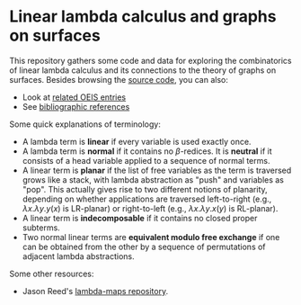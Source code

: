 # Linear lambda calculus and graphs on surfaces

This repository gathers some code and data for exploring the
combinatorics of linear lambda calculus and its connections to the
theory of graphs on surfaces.  Besides browsing the
[source code](src/), you can also:

* Look at [related OEIS entries](doc/oeis.md)
* See [bibliographic references](doc/refs.md)

Some quick explanations of terminology:

* A lambda term is **linear** if every variable is used exactly once.
* A lambda term is **normal** if it contains no $\beta$-redices. It is **neutral** if it consists of a head variable applied to a sequence of normal terms.
* A linear term is **planar** if the list of free variables as the term is traversed grows like a stack, with lambda abstraction as "push" and variables as "pop". This actually gives rise to two different notions of planarity, depending on whether applications are traversed left-to-right (e.g., $\lambda x.\lambda y.y(x)$ is LR-planar) or right-to-left (e.g., $\lambda x.\lambda y.x(y)$ is RL-planar).
* A linear term is **indecomposable** if it contains no closed proper subterms.
* Two normal linear terms are **equivalent modulo free exchange** if one can be obtained from the other by a sequence of permutations of adjacent lambda abstractions.

Some other resources:

* Jason Reed's [lambda-maps repository](https://github.com/jcreedcmu/lambda-maps).
